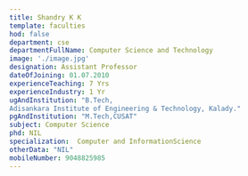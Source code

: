 ```yaml
---
title: Shandry K K
template: faculties
hod: false
department: cse
departmentFullName: Computer Science and Technology
image: './image.jpg'
designation: Assistant Professor
dateOfJoining: 01.07.2010
experienceTeaching: 7 Yrs
experienceIndustry: 1 Yr
ugAndInstitution: "B.Tech,
Adisankara Institute of Engineering & Technology, Kalady."
pgAndInstitution: "M.Tech,CUSAT"
subject: Computer Science
phd: NIL
specialization:  Computer and InformationScience
otherData: "NIL"
mobileNumber: 9048825985
---
```


